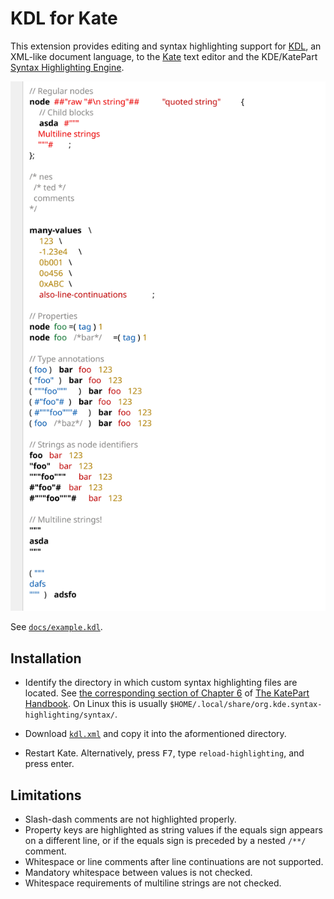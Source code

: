 # KDL for Kate

This extension provides editing and syntax highlighting support for [KDL](https://kdl.dev/), an XML-like document language, to the [Kate](https://kate-editor.org/) text editor and the KDE/KatePart [Syntax Highlighting Engine](https://invent.kde.org/frameworks/syntax-highlighting).

![Syntax highlighted version of example.kdl](docs/example.svg)

See [`docs/example.kdl`](docs/example.kdl).

## Installation

- Identify the directory in which custom syntax highlighting files are located. See [the corresponding section of Chapter 6](https://docs.kde.org/stable5/en/kate/katepart/highlight.html#katehighlight-xml-format) of [The KatePart Handbook](https://docs.kde.org/stable5/en/kate/katepart/). On Linux this is usually `$HOME/.local/share/org.kde.syntax-highlighting/syntax/`.

- Download [`kdl.xml`](kdl.xml) and copy it into the aformentioned directory.

- Restart Kate. Alternatively, press <kbd>F7</kbd>, type `reload-highlighting`, and press enter.

## Limitations

- Slash-dash comments are not highlighted properly.
- Property keys are highlighted as string values if the equals sign appears on a different line, or if the equals sign is preceded by a nested `/**/` comment.
- Whitespace or line comments after line continuations are not supported.
- Mandatory whitespace between values is not checked.
- Whitespace requirements of multiline strings are not checked.
